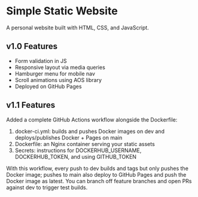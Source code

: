 # Simple Static Website

A personal website built with HTML, CSS, and JavaScript.

## v1.0 Features
- Form validation in JS
- Responsive layout via media queries
- Hamburger menu for mobile nav
- Scroll animations using AOS library
- Deployed on GitHub Pages


## v1.1 Features
Added a complete GitHub Actions workflow alongside the Dockerfile:

1. docker-ci.yml: builds and pushes Docker images on dev and deploys/publishes Docker + Pages on main
2. Dockerfile: an Nginx container serving your static assets
3. Secrets: instructions for DOCKERHUB_USERNAME, DOCKERHUB_TOKEN, and using GITHUB_TOKEN

With this workflow, every push to dev builds and tags but only pushes the Docker image; pushes to main also deploy to GitHub Pages and push the Docker image as latest. You can branch off feature branches and open PRs against dev to trigger test builds.
